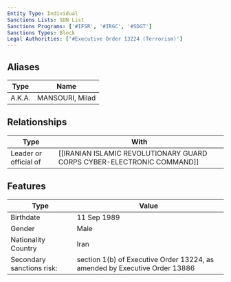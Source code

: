 ```yaml
---
Entity Type: Individual
Sanctions Lists: SDN List
Sanctions Programs: ['#IFSR', '#IRGC', '#SDGT']
Sanctions Types: Block
Legal Authorities: ['#Executive Order 13224 (Terrorism)']
---
```


## Aliases
| Type  | Name      | 
|-------|-----------|
| A.K.A. | MANSOURI, Milad |

## Relationships
| Type  | With      | 
|-------|-----------|
| Leader or official of | [[IRANIAN ISLAMIC REVOLUTIONARY GUARD CORPS CYBER-ELECTRONIC COMMAND]] |

## Features
| Type  | Value      |
|-------|------------|
| Birthdate | 11 Sep 1989 |
| Gender | Male |
| Nationality Country | Iran |
| Secondary sanctions risk: | section 1(b) of Executive Order 13224, as amended by Executive Order 13886 |
